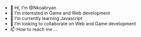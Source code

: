 - 👋 Hi, I’m @Nkoabryan
- 👀 I’m interested in Game and Web development
- 🌱 I’m currently learning Javascript 
- 💞️ I’m looking to collaborate on Web and Game development
- 📫 How to reach me ...

<!---
Nkoabryan/Nkoabryan is a ✨ special ✨ repository because its `README.md` (this file) appears on your GitHub profile.
You can click the Preview link to take a look at your changes.
--->
